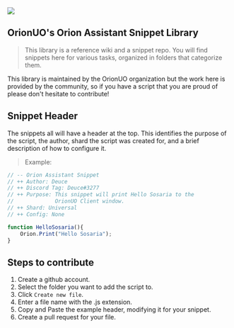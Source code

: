 
<img src="https://avatars1.githubusercontent.com/u/40122559?s=200&v=4">

## OrionUO's Orion Assistant Snippet Library

> This library is a reference wiki and a snippet repo. You will find snippets here 
for various tasks, organized in folders that categorize them. 

This library is maintained by the OrionUO organization but the work here is provided
by the community, so if you have a script that you are proud of please don't hesitate
to contribute!

## Snippet Header

The snippets all will have a header at the top. This identifies the purpose of the script,
the author, shard the script was created for, and a brief description of how to configure it.

> Example:

```javascript
// -- Orion Assistant Snippet
// ++ Author: Deuce
// ++ Discord Tag: Deuce#3277
// ++ Purpose: This snippet will print Hello Sosaria to the
//             OrionUO Client window. 
// ++ Shard: Universal
// ++ Config: None

function HelloSosaria(){
    Orion.Print("Hello Sosaria");    
}
```

## Steps to contribute

1.  Create a github account.
2.  Select the folder you want to add the script to.
3.  Click `Create new file`.    
4.  Enter a file name with the .js extension.
5.  Copy and Paste the example header, modifying it for your snippet.
6.  Create a pull request for your file.
